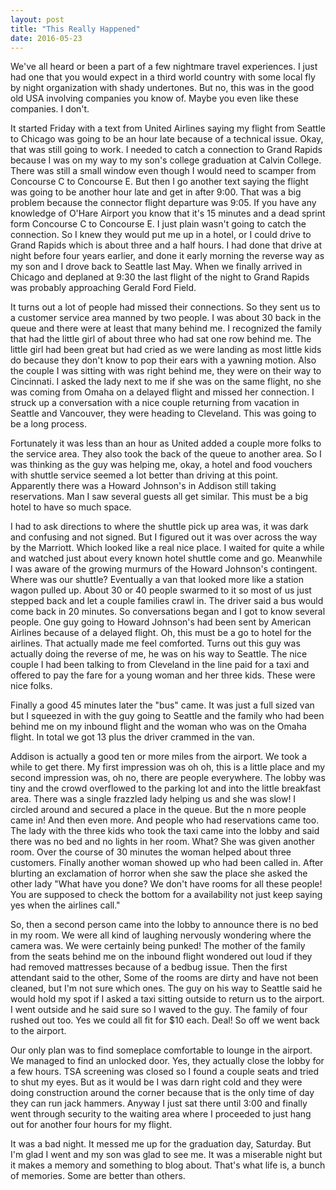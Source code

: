 ```yaml
--- 
layout: post 
title: "This Really Happened" 
date: 2016-05-23 
--- 
```

 
We've all heard or been a part of a few nightmare travel experiences.  I just had one that you would expect in a third world country with some local fly by night organization with shady undertones.  But no, this was in the good old USA involving companies you know of. Maybe you even like these companies.  I don't. 

It started Friday with a text from United Airlines saying my flight from Seattle to Chicago was going to be an hour late because of a technical issue.  Okay, that was still going to work.  I needed to catch a connection to Grand Rapids because I was on my way to my son's college graduation at Calvin College.  There was still a small window even though I would need to scamper from Concourse C to Concourse E.  But then I go another text saying the flight was going to be another hour late and get in after 9:00.  That was a big problem because the connector flight departure was 9:05.  If you have any knowledge of O'Hare Airport you know that it's 15 minutes and a dead sprint form Concourse C to Concourse E.  I just plain wasn't going to catch the connection.  So I knew they would put me up in a hotel, or I could drive to Grand Rapids which is about three and a half hours.  I had done that drive at night before four years earlier, and done it early morning the reverse way as my son and I drove back to Seattle last May.  When we finally arrived in Chicago and deplaned at 9:30 the last flight of the night to Grand Rapids was probably approaching Gerald Ford Field. 
 
It turns out a lot of people had missed their connections.  So they sent us to a customer service area manned by two people.  I was about 30 back in the queue and there were at least that many behind me.  I recognized the family that had the little girl of about three who had sat one row behind me.  The little girl had been great but had cried as we were landing as most little kids do because they don't know to pop their ears with a yawning motion.  Also the couple I was sitting with was right behind me, they were on their way to Cincinnati.   I asked the lady next to me if she was on the same flight, no she was coming from Omaha on a delayed flight and missed her connection.  I struck up a conversation with a nice couple returning from vacation in Seattle and Vancouver, they were heading to Cleveland.  This was going to be a long process. 
 
Fortunately it was less than an hour as United added a couple more folks to the service area.  They also took the back of the queue to another area.  So I was thinking as the guy was helping me, okay, a hotel and food vouchers with shuttle service seemed a lot better than driving at this point.  Apparently there was a Howard Johnson's in Addison still taking reservations.  Man I saw several guests all get similar.  This must be a big hotel to have so much space. 
 
I had to ask directions to where the shuttle pick up area was, it was dark and confusing and not signed.  But I figured out it was over across the way by the Marriott.  Which looked like a real nice place.  I waited for quite a while and watched just about every known hotel shuttle come and go.  Meanwhile I was aware of the growing murmurs of the Howard Johnson's contingent.  Where was our shuttle?  Eventually a van that looked more like a station wagon pulled up.  About 30 or 40 people swarmed to it so most of us just stepped back and let a couple families crawl in.  The driver said a bus would come back in 20 minutes.  So conversations began and I got to know several people.  One guy going to Howard Johnson's had been sent by American Airlines because of a delayed flight.  Oh, this must be a go to hotel for the airlines.  That actually made me feel comforted.  Turns out this guy was actually doing the reverse of me, he was on his way to Seattle. The nice couple I had been talking to from Cleveland in the line paid for a taxi and offered to pay the fare for a young woman and her three kids.  These were nice folks.  
 
Finally a good 45 minutes later the "bus" came.  It was just a full sized van but I squeezed in with the guy going to Seattle and the family who had been behind me on my inbound flight and the woman who was on the Omaha flight.  In total we got 13 plus the driver crammed in the van. 
 
Addison is actually a good ten or more miles from the airport.  We took a while to get there.  My first impression was oh oh, this is a little place and my second impression was, oh no, there are people everywhere.  The lobby was tiny and the crowd overflowed to the parking lot and into the little breakfast area.  There was a single frazzled lady helping us and she was slow!  I circled around and secured a  place in the queue.  But the n more people came in!  And then even more.  And people who had reservations came too.  The lady with the three kids who took the taxi came into the lobby and said there was no bed and no lights in her room.  What?  She was given another room.  Over the course of 30 minutes the woman helped about three customers.  Finally another woman showed up who had been called in.  After blurting an exclamation of horror when she saw the place she asked the other lady "What have you done?  We don't have rooms for all these people!  You are supposed to check the bottom for a availability not just keep saying yes when the airlines call." 
 
So, then a second person came into the lobby to announce there is no bed in my room.  We were all kind of laughing nervously wondering where the camera was.  We were certainly being punked!  The mother of the family from the seats behind me on the inbound flight wondered out loud if they had removed mattresses because of a bedbug issue.  Then the first attendant said to the other, Some of the rooms are dirty and have not been cleaned, but I'm not sure which ones.  The guy on his way to Seattle said he would hold my spot if I asked a taxi sitting outside to return us to the airport.  I went outside and he said sure so I waved to the guy.  The family of four rushed out too.  Yes we could all fit for $10 each.  Deal!  So off we went back to the airport.  
 
Our only plan was to find someplace comfortable to lounge in the airport.  We managed to find an unlocked door.  Yes, they actually close the lobby for a few hours.  TSA screening was closed so I found a couple seats and tried to shut my eyes.  But as it would be I was darn right cold and they were doing construction around the corner because that is the only time of day they can run jack hammers. Anyway I just sat there until 3:00 and finally went through security to the waiting area where I proceeded to just hang out for another four hours for my flight. 
 
It was a bad night.  It messed me up for the graduation day, Saturday.  But I'm glad I went and my son was glad to see me.  It was a miserable night but it makes a memory and something to blog about.  That's what life is, a bunch of memories.  Some are better than others. 
